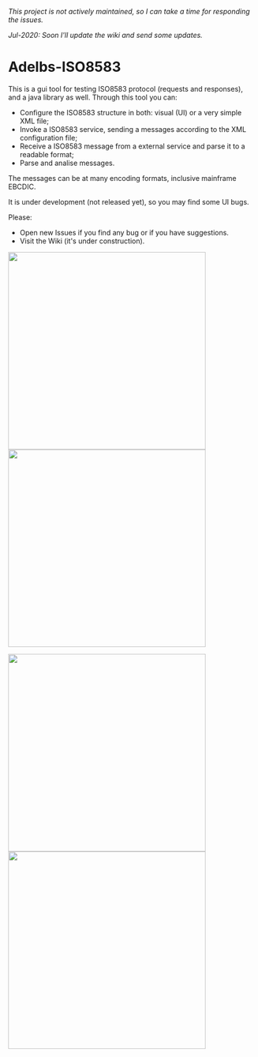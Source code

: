*This project is not actively maintained, so I can take a time for responding the issues.*

*Jul-2020: Soon I'll update the wiki and send some updates.*

# Adelbs-ISO8583
This is a gui tool for testing ISO8583 protocol (requests and responses), and a java library as well.
Through this tool you can:
* Configure the ISO8583 structure in both: visual (UI) or a very simple XML file;
* Invoke a ISO8583 service, sending a messages according to the XML configuration file;
* Receive a ISO8583 message from a external service and parse it to a readable format;
* Parse and analise messages.

The messages can be at many encoding formats, inclusive mainframe EBCDIC.

It is under development (not released yet), so you may find some UI bugs. 

Please:
* Open new Issues if you find any bug or if you have suggestions.
* Visit the Wiki (it's under construction).

<img src="https://raw.githubusercontent.com/adelbs/ISO8583/master/resources/img/snap01.png" width="400"> <img src="https://raw.githubusercontent.com/adelbs/ISO8583/master/resources/img/snap02.png" width="400">

<img src="https://raw.githubusercontent.com/adelbs/ISO8583/master/resources/img/snap03.png" width="400"> <img src="https://raw.githubusercontent.com/adelbs/ISO8583/master/resources/img/snap04.png" width="400">
